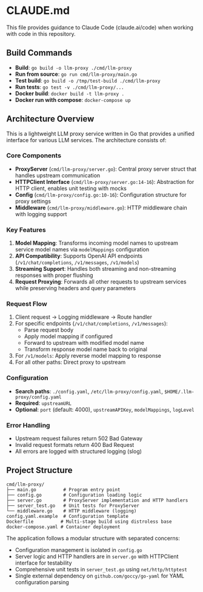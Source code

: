 # CLAUDE.md

This file provides guidance to Claude Code (claude.ai/code) when working with code in this repository.

## Build Commands

- **Build**: `go build -o llm-proxy ./cmd/llm-proxy`
- **Run from source**: `go run cmd/llm-proxy/main.go`
- **Test build**: `go build -o /tmp/test-build ./cmd/llm-proxy`
- **Run tests**: `go test -v ./cmd/llm-proxy/...`
- **Docker build**: `docker build -t llm-proxy .`
- **Docker run with compose**: `docker-compose up`

## Architecture Overview

This is a lightweight LLM proxy service written in Go that provides a unified interface for various LLM services. The architecture consists of:

### Core Components

- **ProxyServer** (`cmd/llm-proxy/server.go`): Central proxy server struct that handles upstream communication
- **HTTPClient Interface** (`cmd/llm-proxy/server.go:14-16`): Abstraction for HTTP client, enables unit testing with mocks
- **Config** (`cmd/llm-proxy/config.go:10-16`): Configuration structure for proxy settings
- **Middleware** (`cmd/llm-proxy/middleware.go`): HTTP middleware chain with logging support

### Key Features

1. **Model Mapping**: Transforms incoming model names to upstream service model names via `modelMappings` configuration
2. **API Compatibility**: Supports OpenAI API endpoints (`/v1/chat/completions`, `/v1/messages`, `/v1/models`)
3. **Streaming Support**: Handles both streaming and non-streaming responses with proper flushing
4. **Request Proxying**: Forwards all other requests to upstream services while preserving headers and query parameters

### Request Flow

1. Client request → Logging middleware → Route handler
2. For specific endpoints (`/v1/chat/completions`, `/v1/messages`):
   - Parse request body
   - Apply model mapping if configured
   - Forward to upstream with modified model name
   - Transform response model name back to original
3. For `/v1/models`: Apply reverse model mapping to response
4. For all other paths: Direct proxy to upstream

### Configuration

- **Search paths**: `./config.yaml`, `/etc/llm-proxy/config.yaml`, `$HOME/.llm-proxy/config.yaml`
- **Required**: `upstreamURL`
- **Optional**: `port` (default: 4000), `upstreamAPIKey`, `modelMappings`, `logLevel`

### Error Handling

- Upstream request failures return 502 Bad Gateway
- Invalid request formats return 400 Bad Request
- All errors are logged with structured logging (slog)

## Project Structure

```
cmd/llm-proxy/
├── main.go          # Program entry point
├── config.go        # Configuration loading logic
├── server.go        # ProxyServer implementation and HTTP handlers
├── server_test.go   # Unit tests for ProxyServer
└── middleware.go    # HTTP middleware (logging)
config.yaml.example  # Configuration template
Dockerfile          # Multi-stage build using distroless base
docker-compose.yaml # Container deployment
```

The application follows a modular structure with separated concerns:
- Configuration management is isolated in `config.go`
- Server logic and HTTP handlers are in `server.go` with HTTPClient interface for testability
- Comprehensive unit tests in `server_test.go` using `net/http/httptest`
- Single external dependency on `github.com/goccy/go-yaml` for YAML configuration parsing